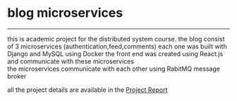 # blog microservices
------------------------------------

this is academic project for the distributed system course.
the blog consist of 3 microservices (authentication,feed,comments) each one was built with Django and MySQL using Docker
the front end was created using React.js and  communicate with these microservices  
the microservices communicate with each other using RabitMQ message broker


all the project details are available in the [Project Report](https://drive.google.com/file/d/1VPp4NtT7GwNjRiaTnmsuvKv3MIp5Aq7o/view?usp=sharing)
